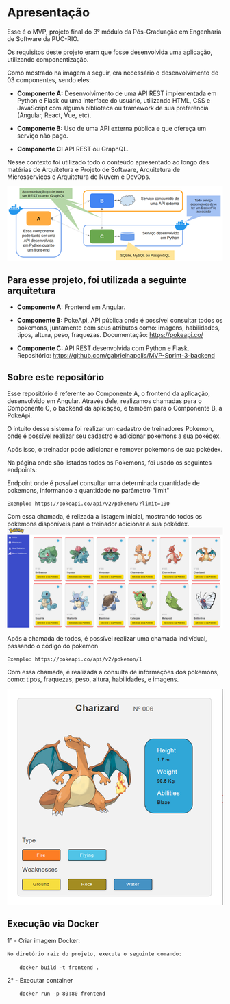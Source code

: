 # Apresentação 

Esse é o MVP, projeto final do 3° módulo da Pós-Graduação em Engenharia de Software da PUC-RIO.

Os requisitos deste projeto eram que fosse desenvolvida uma aplicação, utilizando componentização.

Como mostrado na imagem a seguir, era necessário o desenvolvimento de 03 componentes, sendo eles:

* **Componente A:** Desenvolvimento de uma API REST implementada em Python e Flask ou uma interface do usuário, utilizando HTML, CSS e JavaScript com alguma biblioteca ou framework de sua preferência (Angular, React, Vue, etc).

* **Componente B:** Uso de uma API externa pública e que ofereça um serviço não pago.

* **Componente C:** API REST ou GraphQL. 

Nesse contexto foi utilizado todo o conteúdo apresentado ao longo das matérias de Arquitetura e Projeto de Software, Arquitetura de Microsserviços e Arquitetura de Nuvem e DevOps.

<img src="src\assets\img\requisitos.png">

## Para esse projeto, foi utilizada a seguinte arquitetura

* **Componente A:** Frontend em Angular.

* **Componente B:** PokeApi, API pública onde é possível consultar todos os pokemons, juntamente com seus atributos como: imagens, habilidades, tipos, altura, peso, fraquezas. Documentação: https://pokeapi.co/

* **Componente C:** API REST desenvolvida com Python e Flask. 
Repositório: https://github.com/gabrielnapolis/MVP-Sprint-3-backend

## Sobre este repositório

Esse repositório é referente ao Componente A, o frontend da aplicação, desenvolvido em Angular. Através dele, realizamos chamadas para o Componente C, o backend da aplicação, e também para o Componente B, a PokeApi.

O intuito desse sistema foi realizar um cadastro de treinadores Pokemon, onde é possível realizar seu cadastro e adicionar pokemons a sua pokédex.

Após isso, o treinador pode adicionar e remover pokemons de sua pokédex.

Na página onde são listados todos os Pokemons, foi usado os seguintes endpoints:

Endpoint onde é possível consultar uma determinada quantidade de pokemons, informando a quantidade no parâmetro "limit"
    
    Exemplo: https://pokeapi.co/api/v2/pokemon/?limit=100

Com essa chamada, é relizada a listagem inicial, mostrando todos os pokemons disponíveis para o treinador adicionar a sua pokédex.
<img src="src\assets\img\portfolio.png">


Após a chamada de todos, é possível realizar uma chamada indivídual, passando o código do pokemon

    Exemplo: https://pokeapi.co/api/v2/pokemon/1

Com essa chamada, é realizada a consulta de informações dos pokemons, como: tipos, fraquezas, peso, altura, habilidades, e imagens.

<img src="src\assets\img\portfolio2.png">


## Execução via Docker

1° - Criar imagem Docker:

    No diretório raiz do projeto, execute o seguinte comando:
    
        docker build -t frontend .

2° - Executar container

        docker run -p 80:80 frontend



